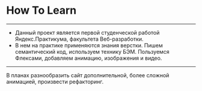 # How To Learn

------

* Данный проект является первой студенческой работой Яндекс.Практикума, факультета Веб-разработки.
* В нем на практике применяются знания верстки. Пишем семантический код, используем технику БЭМ. Пользуемся Флексами, добавляем анимацию, изображения и видео.

------

В планах разнообразить сайт
дополнительной, более сложной анимацией,
произвести рефакторинг.
